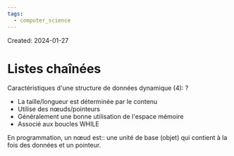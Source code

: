 ```yaml
---
tags:
  - computer_science
---
```

Created: 2024-01-27

# Listes chaînées

Caractéristiques d'une structure de données dynamique (4):
?
- La taille/longueur est déterminée par le contenu
- Utilise des nœuds/pointeurs
- Généralement une bonne utilisation de l'espace mémoire
- Associé aux boucles WHILE
<!--SR:!2024-03-31,24,190-->

En programmation, un nœud est:: une unité de base (objet) qui contient à la fois des données et un pointeur.
<!--SR:!2024-04-24,54,250-->
